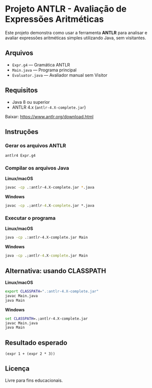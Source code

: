 # Projeto ANTLR - Avaliação de Expressões Aritméticas

Este projeto demonstra como usar a ferramenta **ANTLR** para analisar e avaliar expressões aritméticas simples utilizando Java, sem visitantes.

## Arquivos

- `Expr.g4` — Gramática ANTLR
- `Main.java` — Programa principal
- `Evaluator.java` — Avaliador manual sem Visitor

## Requisitos

- Java 8 ou superior
- ANTLR 4.x (`antlr-4.X-complete.jar`)

Baixar: https://www.antlr.org/download.html

## Instruções

### Gerar os arquivos ANTLR

```bash
antlr4 Expr.g4
```

### Compilar os arquivos Java

**Linux/macOS**

```bash
javac -cp .:antlr-4.X-complete.jar *.java
```

**Windows**

```cmd
javac -cp .;antlr-4.X-complete.jar *.java
```

### Executar o programa

**Linux/macOS**

```bash
java -cp .:antlr-4.X-complete.jar Main
```

**Windows**

```cmd
java -cp .;antlr-4.X-complete.jar Main
```

## Alternativa: usando CLASSPATH

**Linux/macOS**

```bash
export CLASSPATH=".:antlr-4.X-complete.jar"
javac Main.java
java Main
```

**Windows**

```cmd
set CLASSPATH=.;antlr-4.X-complete.jar
javac Main.java
java Main
```

## Resultado esperado

```
(expr 1 + (expr 2 * 3))
```

## Licença

Livre para fins educacionais.
